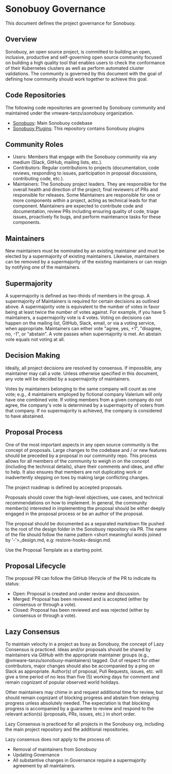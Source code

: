 # Sonobuoy Governance

This document defines the project governance for Sonobuoy.

## Overview

Sonobuoy, an open source project, is committed to building an open, inclusive, productive and self-governing open source community focused on building a high quality tool that enables users to check the conformance of their Kubernetes clusters as well as perform automated cluster validations. The community is governed by this document with the goal of defining how community should work together to achieve this goal.

## Code Repositories

The following code repositories are governed by Sonobuoy community and maintained under the vmware-tanzu\sonobuoy organization.

 - [Sonobuoy][sonobuoyRepo]: Main Sonobuoy codebase
 - [Sonobuoy Plugins][sonobuoyPluginsRepo]: This repository contains Sonobuoy plugins

## Community Roles

 - Users: Members that engage with the Sonobuoy community via any medium (Slack, GitHub, mailing lists, etc.).
 - Contributors: Regular contributions to projects (documentation, code reviews, responding to issues, participation in proposal discussions, contributing code, etc.).
 - Maintainers: The Sonobuoy project leaders. They are responsible for the overall health and direction of the project; final reviewers of PRs and responsible for releases. Some Maintainers are responsible for one or more components within a project, acting as technical leads for that component. Maintainers are expected to contribute code and documentation, review PRs including ensuring quality of code, triage issues, proactively fix bugs, and perform maintenance tasks for these components.

## Maintainers

New maintainers must be nominated by an existing maintainer and must be elected by a supermajority of existing maintainers. Likewise, maintainers can be removed by a supermajority of the existing maintainers or can resign by notifying one of the maintainers.

## Supermajority

A supermajority is defined as two-thirds of members in the group. A supermajority of Maintainers is required for certain decisions as outlined above. A supermajority vote is equivalent to the number of votes in favor being at least twice the number of votes against. For example, if you have 5 maintainers, a supermajority vote is 4 votes. Voting on decisions can happen on the mailing list, GitHub, Slack, email, or via a voting service, when appropriate. Maintainers can either vote "agree, yes, +1", "disagree, no, -1", or "abstain". A vote passes when supermajority is met. An abstain vote equals not voting at all.

##  Decision Making

Ideally, all project decisions are resolved by consensus. If impossible, any maintainer may call a vote. Unless otherwise specified in this document, any vote will be decided by a supermajority of maintainers.

Votes by maintainers belonging to the same company will count as one vote; e.g., 4 maintainers employed by fictional company Valerium will only have one combined vote. If voting members from a given company do not agree, the company's vote is determined by a supermajority of voters from that company. If no supermajority is achieved, the company is considered to have abstained.

## Proposal Process

One of the most important aspects in any open source community is the concept of proposals. Large changes to the codebase and / or new features should be preceded by a proposal in our community repo. This process allows for all members of the community to weigh in on the concept (including the technical details), share their comments and ideas, and offer to help. It also ensures that members are not duplicating work or inadvertently stepping on toes by making large conflicting changes.

The project roadmap is defined by accepted proposals.

Proposals should cover the high-level objectives, use cases, and technical recommendations on how to implement. In general, the community member(s) interested in implementing the proposal should be either deeply engaged in the proposal process or be an author of the proposal.

The proposal should be documented as a separated markdown file pushed to the root of the design folder in the Sonobuoy repository via PR. The name of the file should follow the name pattern <short meaningful words joined by '-'>_design.md, e.g: restore-hooks-design.md.

Use the Proposal Template as a starting point.

## Proposal Lifecycle

The proposal PR can follow the GitHub lifecycle of the PR to indicate its status:

 - Open: Proposal is created and under review and discussion.
 - Merged: Proposal has been reviewed and is accepted (either by consensus or through a vote).
 - Closed: Proposal has been reviewed and was rejected (either by consensus or through a vote).

## Lazy Consensus

To maintain velocity in a project as busy as Sonobuoy, the concept of Lazy Consensus is practiced. Ideas and/or proposals should be shared by maintainers via GitHub with the appropriate maintainer groups (e.g., @vmware-tanzu/sonobuoy-maintainers) tagged. Out of respect for other contributors, major changes should also be accompanied by a ping on Slack as appropriate. Author(s) of proposal, Pull Requests, issues, etc. will give a time period of no less than five (5) working days for comment and remain cognizant of popular observed world holidays.

Other maintainers may chime in and request additional time for review, but should remain cognizant of blocking progress and abstain from delaying progress unless absolutely needed. The expectation is that blocking progress is accompanied by a guarantee to review and respond to the relevant action(s) (proposals, PRs, issues, etc.) in short order.

Lazy Consensus is practiced for all projects in the Sonobuoy org, including the main project repository and the additional repositories.

Lazy consensus does not apply to the process of:

 - Removal of maintainers from Sonobuoy
 - Updating Governance
 - All substantive changes in Governance require a supermajority agreement by all maintainers.

[sonobuoyRepo]: https://github.com/vmware-tanzu/sonobuoy
[sonobuoyPluginsRepo]: https://github.com/vmware-tanzu/sonobuoy-plugins